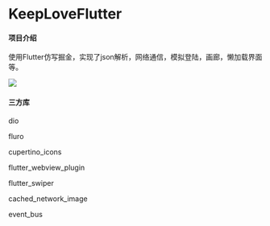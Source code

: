 # KeepLoveFlutter

#### 项目介绍
使用Flutter仿写掘金，实现了json解析，网络通信，模拟登陆，画廊，懒加载界面等。

![ ](.\keep_love_flutter\001.gif)

#### 三方库

dio

fluro

cupertino_icons

flutter_webview_plugin

flutter_swiper

cached_network_image

event_bus